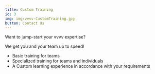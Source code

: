 ```yaml
---
title: Custom Training
id: 3
img: img/vvvv-CustomTraining.jpg
button: Contact Us
---
```

<p>Want to jump-start your vvvv expertise?</p>

<p class="text-light mb-4">We get you and your team up to speed!</p>

- Basic training for teams
- Specialized training for teams and individuals
- A Custom learning experience in accordance with your requirements